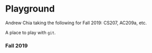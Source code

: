 # Playground

Andrew Chia taking the following for Fall 2019: CS207, AC209a, etc.

A place to play with `git`.

### Fall 2019
